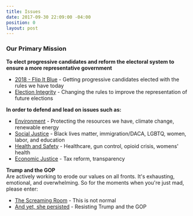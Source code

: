 ```yaml
---
title: Issues
date: 2017-09-30 22:09:00 -04:00
position: 0
layout: post
---
```


### Our Primary Mission
**To elect progressive candidates and reform the electoral system to ensure a more representative government** 
* [2018 - Flip It Blue](http://indivisibleandoverma.com/issues/2018-flip-it-blue.html) - Getting progressive candidates elected with the rules we have today
* [Election Integrity](http://indivisibleandoverma.com/issues/election-integrity.html) - Changing the rules to improve the representation of future elections

**In order to defend and lead on issues such as:**
* [Environment](http://indivisibleandoverma.com/issues/environmental-protection-and-climate-change.html) - Protecting the resources we have, climate change, renewable energy
* [Social Justice](http://indivisibleandoverma.com/issues/social-justice.html) - Black lives matter, immigration/DACA, LGBTQ, women, labor, and education
* [Health and Safety](http://indivisibleandoverma.com/issues/health-and-safety.html) - Healthcare, gun control, opioid crisis, womens' health
* [Economic Justice](http://indivisibleandoverma.com/issues/economic-justice.html) - Tax reform, transparency

**Trump and the GOP** <BR>
Are actively working to erode our values on all fronts. It's exhausting, emotional, and overwhelming. So for the moments when you're just mad, please enter:
* [The Screaming Room](http://indivisibleandoverma.com/issues/the-screaming-room) - This is not normal
* [And yet, she persisted](http://indivisibleandoverma/issues/and-yet-she-persisted.html) - Resisting Trump and the GOP